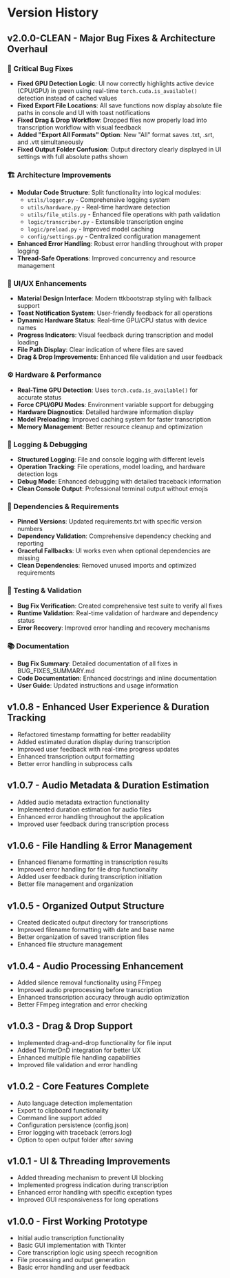 # Version History

## v2.0.0-CLEAN - Major Bug Fixes & Architecture Overhaul

### 🔧 Critical Bug Fixes
- **Fixed GPU Detection Logic**: UI now correctly highlights active device (CPU/GPU) in green using real-time `torch.cuda.is_available()` detection instead of cached values
- **Fixed Export File Locations**: All save functions now display absolute file paths in console and UI with toast notifications
- **Fixed Drag & Drop Workflow**: Dropped files now properly load into transcription workflow with visual feedback
- **Added "Export All Formats" Option**: New "All" format saves .txt, .srt, and .vtt simultaneously
- **Fixed Output Folder Confusion**: Output directory clearly displayed in UI settings with full absolute paths shown

### 🏗️ Architecture Improvements
- **Modular Code Structure**: Split functionality into logical modules:
  - `utils/logger.py` - Comprehensive logging system
  - `utils/hardware.py` - Real-time hardware detection
  - `utils/file_utils.py` - Enhanced file operations with path validation
  - `logic/transcriber.py` - Extensible transcription engine
  - `logic/preload.py` - Improved model caching
  - `config/settings.py` - Centralized configuration management
- **Enhanced Error Handling**: Robust error handling throughout with proper logging
- **Thread-Safe Operations**: Improved concurrency and resource management

### 🎨 UI/UX Enhancements
- **Material Design Interface**: Modern ttkbootstrap styling with fallback support
- **Toast Notification System**: User-friendly feedback for all operations
- **Dynamic Hardware Status**: Real-time GPU/CPU status with device names
- **Progress Indicators**: Visual feedback during transcription and model loading
- **File Path Display**: Clear indication of where files are saved
- **Drag & Drop Improvements**: Enhanced file validation and user feedback

### ⚙️ Hardware & Performance
- **Real-Time GPU Detection**: Uses `torch.cuda.is_available()` for accurate status
- **Force CPU/GPU Modes**: Environment variable support for debugging
- **Hardware Diagnostics**: Detailed hardware information display
- **Model Preloading**: Improved caching system for faster transcription
- **Memory Management**: Better resource cleanup and optimization

### 📝 Logging & Debugging
- **Structured Logging**: File and console logging with different levels
- **Operation Tracking**: File operations, model loading, and hardware detection logs
- **Debug Mode**: Enhanced debugging with detailed traceback information
- **Clean Console Output**: Professional terminal output without emojis

### 🔌 Dependencies & Requirements
- **Pinned Versions**: Updated requirements.txt with specific version numbers
- **Dependency Validation**: Comprehensive dependency checking and reporting
- **Graceful Fallbacks**: UI works even when optional dependencies are missing
- **Clean Dependencies**: Removed unused imports and optimized requirements

### 🧪 Testing & Validation
- **Bug Fix Verification**: Created comprehensive test suite to verify all fixes
- **Runtime Validation**: Real-time validation of hardware and dependency status
- **Error Recovery**: Improved error handling and recovery mechanisms

### 📚 Documentation
- **Bug Fix Summary**: Detailed documentation of all fixes in BUG_FIXES_SUMMARY.md
- **Code Documentation**: Enhanced docstrings and inline documentation
- **User Guide**: Updated instructions and usage information

## v1.0.8 - Enhanced User Experience & Duration Tracking

- Refactored timestamp formatting for better readability
- Added estimated duration display during transcription
- Improved user feedback with real-time progress updates
- Enhanced transcription output formatting
- Better error handling in subprocess calls

## v1.0.7 - Audio Metadata & Duration Estimation

- Added audio metadata extraction functionality
- Implemented duration estimation for audio files
- Enhanced error handling throughout the application
- Improved user feedback during transcription process

## v1.0.6 - File Handling & Error Management

- Enhanced filename formatting in transcription results
- Improved error handling for file drop functionality
- Added user feedback during transcription initiation
- Better file management and organization

## v1.0.5 - Organized Output Structure

- Created dedicated output directory for transcriptions
- Improved filename formatting with date and base name
- Better organization of saved transcription files
- Enhanced file structure management

## v1.0.4 - Audio Processing Enhancement

- Added silence removal functionality using FFmpeg
- Improved audio preprocessing before transcription
- Enhanced transcription accuracy through audio optimization
- Better FFmpeg integration and error checking

## v1.0.3 - Drag & Drop Support

- Implemented drag-and-drop functionality for file input
- Added TkinterDnD integration for better UX
- Enhanced multiple file handling capabilities
- Improved file validation and error handling

## v1.0.2 - Core Features Complete

- Auto language detection implementation
- Export to clipboard functionality
- Command line support added
- Configuration persistence (config.json)
- Error logging with traceback (errors.log)
- Option to open output folder after saving

## v1.0.1 - UI & Threading Improvements

- Added threading mechanism to prevent UI blocking
- Implemented progress indication during transcription
- Enhanced error handling with specific exception types
- Improved GUI responsiveness for long operations

## v1.0.0 - First Working Prototype

- Initial audio transcription functionality
- Basic GUI implementation with Tkinter
- Core transcription logic using speech recognition
- File processing and output generation
- Basic error handling and user feedback
